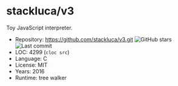 # stackluca/v3

Toy JavaScript interpreter.

* Repository: https://github.com/stackluca/v3.git <img src="https://img.shields.io/github/stars/stackluca/v3?label=&style=flat-square" alt="GitHub stars" title="GitHub stars"><img src="https://img.shields.io/github/last-commit/stackluca/v3?label=&style=flat-square" alt="Last commit" title="Last commit">
* LOC:        4299 (`cloc src`)
* Language:   C
* License:    MIT
* Years:      2016
* Runtime:    tree walker
